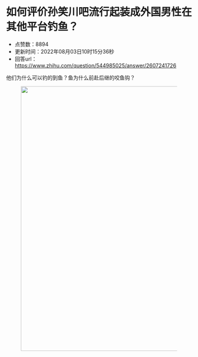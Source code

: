 # 如何评价孙笑川吧流行起装成外国男性在其他平台钓鱼？
- 点赞数：8894
- 更新时间：2022年08月03日10时15分36秒
- 回答url：https://www.zhihu.com/question/544985025/answer/2607241726
<body>
 <p data-pid="G4fCaTSg">他们为什么可以钓的到鱼？鱼为什么前赴后继的咬鱼钩？</p>
 <figure data-size="normal">
  <img src="https://pic1.zhimg.com/50/v2-003a170a299bf983e9cc203a49304fb8_720w.jpg?source=1940ef5c" data-rawwidth="720" data-rawheight="1558" data-size="normal" data-original-token="v2-8dffaa33b486f1b3c5a70df3f32a8572" data-default-watermark-src="https://pic1.zhimg.com/50/v2-61bb173e39f0d3a7e3ed96e0e0a054ad_720w.jpg?source=1940ef5c" class="origin_image zh-lightbox-thumb" width="720" data-original="https://pic1.zhimg.com/v2-003a170a299bf983e9cc203a49304fb8_r.jpg?source=1940ef5c">
 </figure>
 <p></p>
</body>